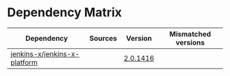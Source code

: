 # Dependency Matrix

Dependency | Sources | Version | Mismatched versions
---------- | ------- | ------- | -------------------
[jenkins-x/jenkins-x-platform](https://github.com/jenkins-x/jenkins-x-platform) |  | [2.0.1416](https://github.com/jenkins-x/jenkins-x-platform/releases/tag/v2.0.1416) | 
